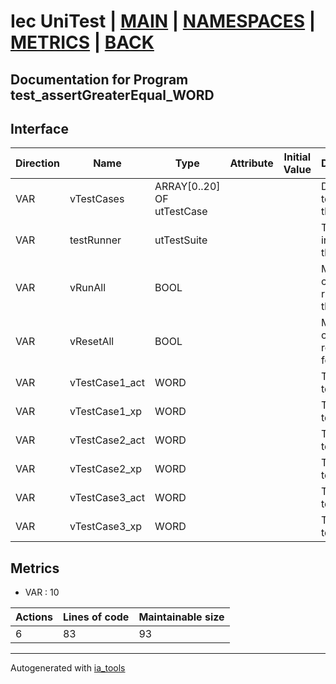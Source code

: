 # Iec UniTest | [MAIN] | [NAMESPACES] | [METRICS] | [BACK]  

## Documentation for Program test_assertGreaterEqual_WORD  

## Interface  

| Direction | Name | Type | Attribute | Initial Value | Documentation |
| --------- | ---- | ---- | --------- | ------------- | ------------- |
| VAR | vTestCases | ARRAY[0..20] OF utTestCase |  |  | Definition of all test cases for this POU |  
| VAR | testRunner | utTestSuite |  |  | Test Suite fb instance to run the tests |  
| VAR | vRunAll | BOOL |  |  | Manual command to run all tests for this POU |  
| VAR | vResetAll | BOOL |  |  | Manual command to reset all tests for this POU |  
| VAR | vTestCase1_act | WORD |  |  | Test data 1 of test case 1 |  
| VAR | vTestCase1_xp | WORD |  |  | Test data 2 of test case 1 |  
| VAR | vTestCase2_act | WORD |  |  | Test data 1 of test case 2 |  
| VAR | vTestCase2_xp | WORD |  |  | Test data 2 of test case 2 |  
| VAR | vTestCase3_act | WORD |  |  | Test data 1 of test case 3 |  
| VAR | vTestCase3_xp | WORD |  |  | Test data 2 of test case 3 |  


## Metrics  

- VAR : 10

| Actions | Lines of code | Maintainable size |
| ------- | ------------- | ----------------- |
| 6 | 83 | 93 |

---
Autogenerated with [ia_tools](https://github.com/tkucic/ia_tools)  

[MAIN]: ../../../../index.md
[NAMESPACES]: ../../nsList.md
[METRICS]: ../../../metrics.md
[BACK]: ../nsMain.md
